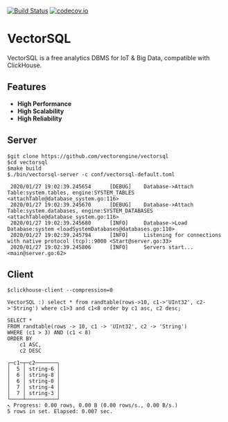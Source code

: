 [![Build Status](https://api.travis-ci.org/vectorengine/vectorsql.svg?branch=master)](https://travis-ci.org/vectorengine/vectorsql)
[![codecov.io](https://codecov.io/gh/vectorengine/vectorsql/branch/master/graph/badge.svg)](https://codecov.io/gh/vectorengine/vectorsql/branch/master)

# VectorSQL

VectorSQL is a free analytics DBMS for IoT & Big Data, compatible with ClickHouse.

## Features

* **High Performance**
* **High Scalability**
* **High Reliability**

## Server

```
$git clone https://github.com/vectorengine/vectorsql
$cd vectorsql
$make build
$./bin/vectorsql-server -c conf/vectorsql-default.toml
	
 2020/01/27 19:02:39.245654    	 [DEBUG] 	Database->Attach Table:system.tables, engine:SYSTEM_TABLES <attachTable@database_system.go:116>
 2020/01/27 19:02:39.245670    	 [DEBUG] 	Database->Attach Table:system.databases, engine:SYSTEM_DATABASES <attachTable@database_system.go:116>
 2020/01/27 19:02:39.245680    	 [INFO] 	Database->Load Database:system <loadSystemDatabases@databases.go:110>
 2020/01/27 19:02:39.245794    	 [INFO] 	Listening for connections with native protocol (tcp)::9000 <Start@server.go:33>
 2020/01/27 19:02:39.245806    	 [INFO] 	Servers start... <main@server.go:62>
```

## Client

```
$clickhouse-client --compression=0

VectorSQL :) select * from randtable(rows->10, c1->'UInt32', c2->'String') where c1>3 and c1<8 order by c1 asc, c2 desc;

SELECT *
FROM randtable(rows -> 10, c1 -> 'UInt32', c2 -> 'String')
WHERE (c1 > 3) AND (c1 < 8)
ORDER BY
    c1 ASC,
    c2 DESC

┌─c1─┬─c2───────┐
│  5 │ string-6 │
│  6 │ string-8 │
│  6 │ string-0 │
│  7 │ string-4 │
│  7 │ string-3 │
└────┴──────────┘
↖ Progress: 0.00 rows, 0.00 B (0.00 rows/s., 0.00 B/s.)
5 rows in set. Elapsed: 0.007 sec.
```
